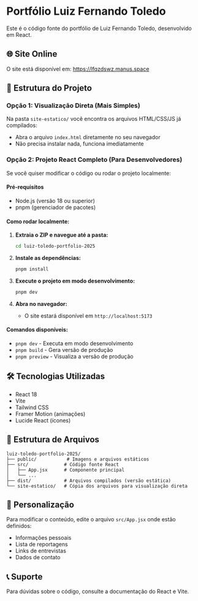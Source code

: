 # Portfólio Luiz Fernando Toledo

Este é o código fonte do portfólio de Luiz Fernando Toledo, desenvolvido em React.

## 🌐 Site Online
O site está disponível em: https://lfqzdswz.manus.space

## 📁 Estrutura do Projeto

### Opção 1: Visualização Direta (Mais Simples)
Na pasta `site-estatico/` você encontra os arquivos HTML/CSS/JS já compilados:
- Abra o arquivo `index.html` diretamente no seu navegador
- Não precisa instalar nada, funciona imediatamente

### Opção 2: Projeto React Completo (Para Desenvolvedores)
Se você quiser modificar o código ou rodar o projeto localmente:

#### Pré-requisitos
- Node.js (versão 18 ou superior)
- pnpm (gerenciador de pacotes)

#### Como rodar localmente:

1. **Extraia o ZIP e navegue até a pasta:**
   ```bash
   cd luiz-toledo-portfolio-2025
   ```

2. **Instale as dependências:**
   ```bash
   pnpm install
   ```

3. **Execute o projeto em modo desenvolvimento:**
   ```bash
   pnpm dev
   ```

4. **Abra no navegador:**
   - O site estará disponível em `http://localhost:5173`

#### Comandos disponíveis:
- `pnpm dev` - Executa em modo desenvolvimento
- `pnpm build` - Gera versão de produção
- `pnpm preview` - Visualiza a versão de produção

## 🛠️ Tecnologias Utilizadas
- React 18
- Vite
- Tailwind CSS
- Framer Motion (animações)
- Lucide React (ícones)

## 📝 Estrutura de Arquivos
```
luiz-toledo-portfolio-2025/
├── public/           # Imagens e arquivos estáticos
├── src/             # Código fonte React
│   ├── App.jsx      # Componente principal
│   └── ...
├── dist/            # Arquivos compilados (versão estática)
└── site-estatico/   # Cópia dos arquivos para visualização direta
```

## 🎨 Personalização
Para modificar o conteúdo, edite o arquivo `src/App.jsx` onde estão definidos:
- Informações pessoais
- Lista de reportagens
- Links de entrevistas
- Dados de contato

## 📞 Suporte
Para dúvidas sobre o código, consulte a documentação do React e Vite.

